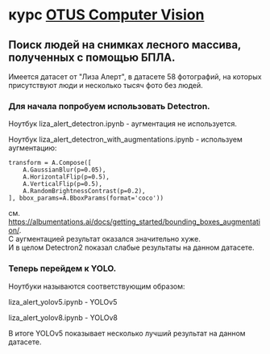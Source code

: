 # курс [OTUS Computer Vision](https://otus.ru/lessons/cv/)

## Поиск людей на снимках лесного массива, полученных с помощью БПЛА.

Имеется датасет от "Лиза Алерт", в датасете 58 фотографий, на которых присутствуют люди и несколько тысяч фото без людей.

### Для начала попробуем использовать Detectron.

Ноутбук liza_alert_detectron.ipynb - аугментация не используется.

Ноутбук liza_alert_detectron_with_augmentations.ipynb - используем аугментацию:
```
transform = A.Compose([
    A.GaussianBlur(p=0.05),
    A.HorizontalFlip(p=0.5),
    A.VerticalFlip(p=0.5),
    A.RandomBrightnessContrast(p=0.2),
], bbox_params=A.BboxParams(format='coco'))
```

см. https://albumentations.ai/docs/getting_started/bounding_boxes_augmentation/.  
С aугментацией результат оказался значительно хуже.  
И в целом Detectron2 показал слабые результаты на данном датасете.

### Теперь перейдем к YOLO.

Ноутбуки называются соответствующим образом:

liza_alert_yolov5.ipynb - YOLOv5

liza_alert_yolov8.ipynb - YOLOv8

В итоге YOLOv5 показывает несколько лучший результат на данном датасете.

